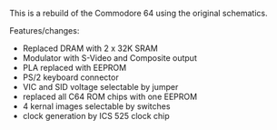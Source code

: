 This is a rebuild of the Commodore 64 using the original schematics.

Features/changes:
* Replaced DRAM with 2 x 32K SRAM
* Modulator with S-Video and Composite output
* PLA replaced with EEPROM
* PS/2 keyboard connector
* VIC and SID voltage selectable by jumper
* replaced all C64 ROM chips with one EEPROM
* 4 kernal images selectable by switches
* clock generation by ICS 525 clock chip
